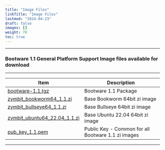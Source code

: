 ```yaml
---
title: "Image Files"
linkTitle: "Image Files" 
lastmod: "2024-04-23"
draft: false
images: []
weight: 70
toc: true
---
```


-----
### Bootware 1.1 General Platform Support Image files available for download

-----

| Item | Description | 
|------|--------------------------|
| [bootware-1.1.tgz](https://bootware.s3.amazonaws.com/bootware-1.1.tgz) | Bootware 1.1 Package |
| [zymbit_bookworm64_1.1.zi](https://bootware.s3.amazonaws.com/zymbit_bookworm64_1.1.zi) | Base Bookworm 64bit zi image |
| [zymbit_bullseye64_1.1.zi](https://bootware.s3.amazonaws.com/zymbit_bullseye64_1.1.zi) | Base Bullseye 64bit zi image |
| [zymbit_ubuntu64_22.04_1.1.zi](https://bootware.s3.amazonaws.com/zymbit_ubuntu64_22.04_1.1.zi) | Base Ubuntu 22.04 64bit zi image |
| [pub_key_1.1.pem](https://bootware.s3.amazonaws.com/pub_key_1.1.pem) | Public Key - Common for all Bootware 1.1 zi images |


-----


